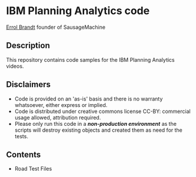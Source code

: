 # IBM Planning Analytics code
[Errol Brandt](https://www.linkedin.com/in/errolbrandt/) founder of SausageMachine

## Description
This repository contains code samples for the IBM Planning Analytics videos.

## Disclaimers
* Code is provided on an 'as-is' basis and there is no warranty whatsoever, either express or implied.
* Code is distributed under creative commons license CC-BY: commercial usage allowed, attribution required.
* Please only run this code in a ***non-production environment*** as the scripts will destroy existing objects and created them as need for the tests.

## Contents
* Road Test Files



